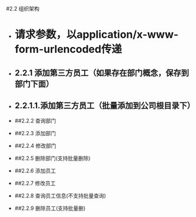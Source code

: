 #2.2 组织架构
- # 请求参数，以application/x-www-form-urlencoded传递

- ##  2.2.1 添加第三方员工（如果存在部门概念，保存到部门下面）
- ## 2.2.1.1.添加第三方员工（批量添加到公司根目录下）
- ##2.2.2 查询部门
- ##2.2.3 添加部门
- ##2.2.4 修改部门
- ##2.2.5 删除部门(支持批量删除)
- ##2.2.6 添加员工
- ##2.2.7 修改员工
- ##2.2.8 查询员工信息(不支持批量查询)
- ##2.2.9 删除员工(支持批量删)
